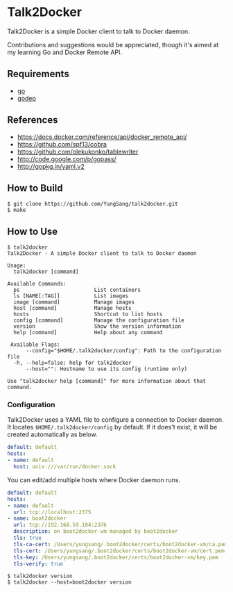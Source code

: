 # Talk2Docker

Talk2Docker is a simple Docker client to talk to Docker daemon.

Contributions and suggestions would be appreciated, though it's aimed at my learning Go and Docker Remote API.

## Requirements

- [go](http://golang.org/)
- [godep](https://github.com/tools/godep)

## References

- https://docs.docker.com/reference/api/docker_remote_api/
- https://github.com/spf13/cobra
- https://github.com/olekukonko/tablewriter
- http://code.google.com/p/gopass/
- http://gopkg.in/yaml.v2

## How to Build

```
$ git clone https://github.com/YungSang/talk2docker.git
$ make
```

## How to Use

```
$ talk2docker
Talk2Docker - A simple Docker client to talk to Docker daemon

Usage:
  talk2docker [command]

Available Commands:
  ps                        List containers
  ls [NAME[:TAG]]           List images
  image [command]           Manage images
  host [command]            Manage hosts
  hosts                     Shortcut to list hosts
  config [command]          Manage the configuration file
  version                   Show the version information
  help [command]            Help about any command

 Available Flags:
      --config="$HOME/.talk2docker/config": Path to the configuration file
  -h, --help=false: help for talk2docker
      --host="": Hostname to use its config (runtime only)

Use "talk2docker help [command]" for more information about that command.

```

### Configuration

Talk2Docker uses a YAML file to configure a connection to Docker daemon.  
It locates `$HOME/.talk2docker/config` by default.
If it does't exist, it will be created automatically as below.  

```yaml
default: default
hosts:
- name: default
  host: unix:///var/run/docker.sock
```

You can edit/add multiple hosts where Docker daemon runs.  

```yaml
default: default
hosts:
- name: default
  url: tcp://localhost:2375
- name: boot2docker
  url: tcp://192.168.59.104:2376
  description: on boot2docker-vm managed by boot2docker
  tls: true
  tls-ca-cert: /Users/yungsang/.boot2docker/certs/boot2docker-vm/ca.pem
  tls-cert: /Users/yungsang/.boot2docker/certs/boot2docker-vm/cert.pem
  tls-key: /Users/yungsang/.boot2docker/certs/boot2docker-vm/key.pem
  tls-verify: true
```

```
$ talk2docker version
$ talk2docker --host=boot2docker version
```
